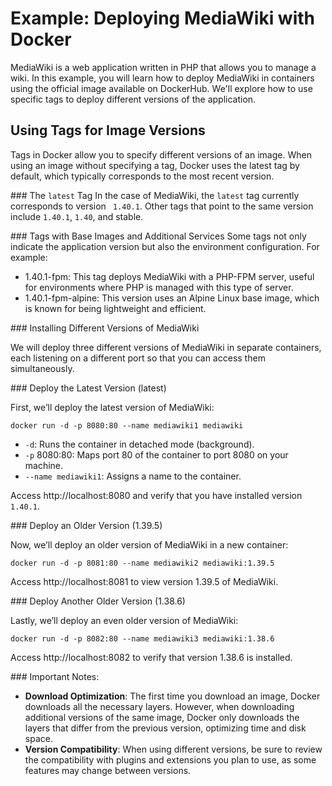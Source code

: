 # Example: Deploying MediaWiki with Docker

MediaWiki is a web application written in PHP that allows you to manage a wiki. In this example, you will learn how to deploy MediaWiki in containers using the official image available on DockerHub. We'll explore how to use specific tags to deploy different versions of the application.

## Using Tags for Image Versions

Tags in Docker allow you to specify different versions of an image. When using an image without specifying a tag, Docker uses the latest tag by default, which typically corresponds to the most recent version.

### The `latest` Tag
In the case of MediaWiki, the `latest` tag currently corresponds to version ` 1.40.1`. Other tags that point to the same version include `1.40.1`, `1.40`, and stable.

### Tags with Base Images and Additional Services
Some tags not only indicate the application version but also the environment configuration. For example:

- 1.40.1-fpm: This tag deploys MediaWiki with a PHP-FPM server, useful for environments where PHP is managed with this type of server.
- 1.40.1-fpm-alpine: This version uses an Alpine Linux base image, which is known for being lightweight and efficient.

### Installing Different Versions of MediaWiki

We will deploy three different versions of MediaWiki in separate containers, each listening on a different port so that you can access them simultaneously.

### Deploy the Latest Version (latest)

First, we’ll deploy the latest version of MediaWiki:

```
docker run -d -p 8080:80 --name mediawiki1 mediawiki
```

- `-d`: Runs the container in detached mode (background).
- `-p` 8080:80: Maps port 80 of the container to port 8080 on your machine.
- `--name mediawiki1`: Assigns a name to the container.

Access http://localhost:8080 and verify that you have installed version `1.40.1`.

### Deploy an Older Version (1.39.5)

Now, we’ll deploy an older version of MediaWiki in a new container:

```
docker run -d -p 8081:80 --name mediawiki2 mediawiki:1.39.5
```

Access http://localhost:8081 to view version 1.39.5 of MediaWiki.

### Deploy Another Older Version (1.38.6)

Lastly, we’ll deploy an even older version of MediaWiki:

```
docker run -d -p 8082:80 --name mediawiki3 mediawiki:1.38.6
```

Access http://localhost:8082 to verify that version 1.38.6 is installed.

### Important Notes:

- **Download Optimization**: The first time you download an image, Docker downloads all the necessary layers. However, when downloading additional versions of the same image, Docker only downloads the layers that differ from the previous version, optimizing time and disk space.
- **Version Compatibility**: When using different versions, be sure to review the compatibility with plugins and extensions you plan to use, as some features may change between versions.
